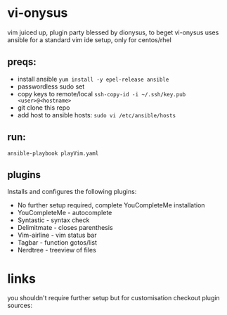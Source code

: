# vi-onysus

vim juiced up, plugin party blessed by dionysus, to beget vi-onysus
uses ansible for a standard vim ide setup, only for centos/rhel

## preqs:

- install ansible `yum install -y epel-release ansible`
- passwordless sudo set
- copy keys to remote/local `ssh-copy-id -i ~/.ssh/key.pub <user>@<hostname>`
- git clone this repo
- add host to ansible hosts: `sudo vi /etc/ansible/hosts`

## run:

`ansible-playbook playVim.yaml`

## plugins

Installs and configures the following plugins:
- No further setup required, complete YouCompleteMe installation
- YouCompleteMe - autocomplete
- Syntastic - syntax check
- Delimitmate - closes parenthesis
- Vim-airline - vim status bar
- Tagbar - function gotos/list
- Nerdtree - treeview of files

# links

you shouldn't require further setup but for customisation checkout plugin sources:
